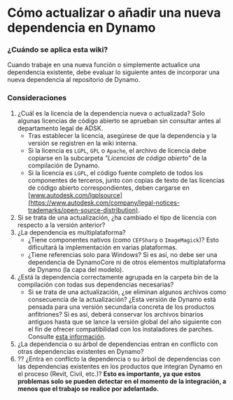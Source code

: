 # Cómo actualizar o añadir una nueva dependencia en Dynamo

### ¿Cuándo se aplica esta wiki?
Cuando trabaje en una nueva función o simplemente actualice una dependencia existente, debe evaluar lo siguiente antes de incorporar una nueva dependencia al repositorio de Dynamo.

### Consideraciones
1. ¿Cuál es la licencia de la dependencia nueva o actualizada? Solo algunas licencias de código abierto se aprueban sin consultar antes al departamento legal de ADSK.
    * Tras establecer la licencia, asegúrese de que la dependencia y la versión se registren en la wiki interna.
    * Si la licencia es `LGPL`, `GPL` o `Apache`, el archivo de licencia debe copiarse en la subcarpeta _"Licencias de código abierto"_ de la compilación de Dynamo.
    * Si la licencia es `LGPL`, el código fuente completo de todos los componentes de terceros, junto con copias de texto de las licencias de código abierto correspondientes, deben cargarse en [www.autodesk.com/lgplsource](https://www.autodesk.com/company/legal-notices-trademarks/open-source-distribution).
2. Si se trata de una actualización, ¿ha cambiado el tipo de licencia con respecto a la versión anterior?
3. ¿La dependencia es multiplataforma? 
    * ¿Tiene componentes nativos (como `CEFSharp` o `ImageMagick`)? Esto dificultará la implementación en varias plataformas.
    * ¿Tiene referencias solo para Windows? Si es así, no debe ser una dependencia de DynamoCore ni de otros elementos multiplataforma de Dynamo (la capa del modelo).
4. ¿Está la dependencia correctamente agrupada en la carpeta bin de la compilación con todas sus dependencias necesarias?
    * Si se trata de una actualización, ¿se eliminan algunos archivos como consecuencia de la actualización? ¿Esta versión de Dynamo está pensada para una versión secundaria concreta de los productos anfitriones? Si es así, deberá conservar los archivos binarios antiguos hasta que se lance la versión global del año siguiente con el fin de ofrecer compatibilidad con los instaladores de parches. Consulte [esta información](https://github.com/DynamoDS/Dynamo/tree/master/extern/legacy_remove_me).
5. ¿La dependencia o su árbol de dependencias entran en conflicto con otras dependencias existentes en Dynamo?
6. ?? ¿Entra en conflicto la dependencia o su árbol de dependencias con las dependencias existentes en los productos que integran Dynamo en el proceso (Revit, Civil, etc.)? **Esto es importante, ya que estos problemas solo se pueden detectar en el momento de la integración, a menos que el trabajo se realice por adelantado.**